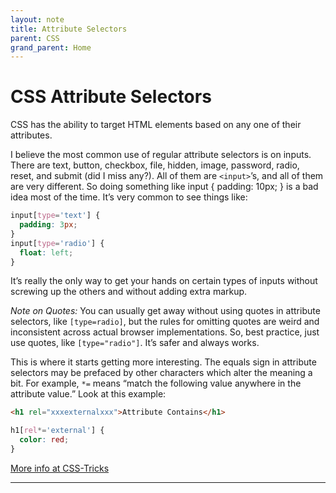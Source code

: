 ```yaml
---
layout: note
title: Attribute Selectors
parent: CSS
grand_parent: Home
---
```


# CSS Attribute Selectors

CSS has the ability to target HTML elements based on any one of their attributes.

I believe the most common use of regular attribute selectors is on inputs. There are text, button, checkbox, file, hidden, image, password, radio, reset, and submit (did I miss any?). All of them are `<input>`’s, and all of them are very different. So doing something like input { padding: 10px; } is a bad idea most of the time. It’s very common to see things like:

```css
input[type='text'] {
  padding: 3px;
}
input[type='radio'] {
  float: left;
}
```

It’s really the only way to get your hands on certain types of inputs without screwing up the others and without adding extra markup.

_Note on Quotes:_ You can usually get away without using quotes in attribute selectors, like `[type=radio]`, but the rules for omitting quotes are weird and inconsistent across actual browser implementations. So, best practice, just use quotes, like `[type="radio"]`. It’s safer and always works.

This is where it starts getting more interesting. The equals sign in attribute selectors may be prefaced by other characters which alter the meaning a bit. For example, `*=` means “match the following value anywhere in the attribute value.” Look at this example:

```html
<h1 rel="xxxexternalxxx">Attribute Contains</h1>
```

```css
h1[rel*='external'] {
  color: red;
}
```

[More info at CSS-Tricks](https://css-tricks.com/attribute-selectors/)

---
